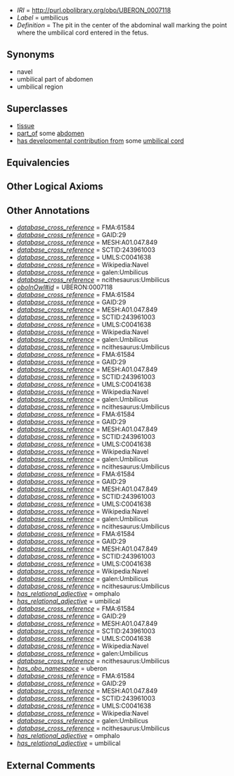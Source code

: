  * *IRI* = http://purl.obolibrary.org/obo/UBERON_0007118
 * *Label* = umbilicus
 * *Definition* = The pit in the center of the abdominal wall marking the point where the umbilical cord entered in the fetus.

## Synonyms

 * navel
 * umbilical part of abdomen
 * umbilical region

## Superclasses

 * [tissue](../../UBERON/79/UBERON_0000479.md)
 * [part_of](../../BFO/50/BFO_0000050.md) some [abdomen](../../UBERON/16/UBERON_0000916.md)
 * [has developmental contribution from](../../RO/54/RO_0002254.md) some [umbilical cord](../../UBERON/31/UBERON_0002331.md)

## Equivalencies


## Other Logical Axioms


## Other Annotations

 * *[database_cross_reference](../../ef/oboInOwl#hasDbXref.md)* = FMA:61584
 * *[database_cross_reference](../../ef/oboInOwl#hasDbXref.md)* = GAID:29
 * *[database_cross_reference](../../ef/oboInOwl#hasDbXref.md)* = MESH:A01.047.849
 * *[database_cross_reference](../../ef/oboInOwl#hasDbXref.md)* = SCTID:243961003
 * *[database_cross_reference](../../ef/oboInOwl#hasDbXref.md)* = UMLS:C0041638
 * *[database_cross_reference](../../ef/oboInOwl#hasDbXref.md)* = Wikipedia:Navel
 * *[database_cross_reference](../../ef/oboInOwl#hasDbXref.md)* = galen:Umbilicus
 * *[database_cross_reference](../../ef/oboInOwl#hasDbXref.md)* = ncithesaurus:Umbilicus
 * *[oboInOwl#id](../../id/oboInOwl#id.md)* = UBERON:0007118
 * *[database_cross_reference](../../ef/oboInOwl#hasDbXref.md)* = FMA:61584
 * *[database_cross_reference](../../ef/oboInOwl#hasDbXref.md)* = GAID:29
 * *[database_cross_reference](../../ef/oboInOwl#hasDbXref.md)* = MESH:A01.047.849
 * *[database_cross_reference](../../ef/oboInOwl#hasDbXref.md)* = SCTID:243961003
 * *[database_cross_reference](../../ef/oboInOwl#hasDbXref.md)* = UMLS:C0041638
 * *[database_cross_reference](../../ef/oboInOwl#hasDbXref.md)* = Wikipedia:Navel
 * *[database_cross_reference](../../ef/oboInOwl#hasDbXref.md)* = galen:Umbilicus
 * *[database_cross_reference](../../ef/oboInOwl#hasDbXref.md)* = ncithesaurus:Umbilicus
 * *[database_cross_reference](../../ef/oboInOwl#hasDbXref.md)* = FMA:61584
 * *[database_cross_reference](../../ef/oboInOwl#hasDbXref.md)* = GAID:29
 * *[database_cross_reference](../../ef/oboInOwl#hasDbXref.md)* = MESH:A01.047.849
 * *[database_cross_reference](../../ef/oboInOwl#hasDbXref.md)* = SCTID:243961003
 * *[database_cross_reference](../../ef/oboInOwl#hasDbXref.md)* = UMLS:C0041638
 * *[database_cross_reference](../../ef/oboInOwl#hasDbXref.md)* = Wikipedia:Navel
 * *[database_cross_reference](../../ef/oboInOwl#hasDbXref.md)* = galen:Umbilicus
 * *[database_cross_reference](../../ef/oboInOwl#hasDbXref.md)* = ncithesaurus:Umbilicus
 * *[database_cross_reference](../../ef/oboInOwl#hasDbXref.md)* = FMA:61584
 * *[database_cross_reference](../../ef/oboInOwl#hasDbXref.md)* = GAID:29
 * *[database_cross_reference](../../ef/oboInOwl#hasDbXref.md)* = MESH:A01.047.849
 * *[database_cross_reference](../../ef/oboInOwl#hasDbXref.md)* = SCTID:243961003
 * *[database_cross_reference](../../ef/oboInOwl#hasDbXref.md)* = UMLS:C0041638
 * *[database_cross_reference](../../ef/oboInOwl#hasDbXref.md)* = Wikipedia:Navel
 * *[database_cross_reference](../../ef/oboInOwl#hasDbXref.md)* = galen:Umbilicus
 * *[database_cross_reference](../../ef/oboInOwl#hasDbXref.md)* = ncithesaurus:Umbilicus
 * *[database_cross_reference](../../ef/oboInOwl#hasDbXref.md)* = FMA:61584
 * *[database_cross_reference](../../ef/oboInOwl#hasDbXref.md)* = GAID:29
 * *[database_cross_reference](../../ef/oboInOwl#hasDbXref.md)* = MESH:A01.047.849
 * *[database_cross_reference](../../ef/oboInOwl#hasDbXref.md)* = SCTID:243961003
 * *[database_cross_reference](../../ef/oboInOwl#hasDbXref.md)* = UMLS:C0041638
 * *[database_cross_reference](../../ef/oboInOwl#hasDbXref.md)* = Wikipedia:Navel
 * *[database_cross_reference](../../ef/oboInOwl#hasDbXref.md)* = galen:Umbilicus
 * *[database_cross_reference](../../ef/oboInOwl#hasDbXref.md)* = ncithesaurus:Umbilicus
 * *[database_cross_reference](../../ef/oboInOwl#hasDbXref.md)* = FMA:61584
 * *[database_cross_reference](../../ef/oboInOwl#hasDbXref.md)* = GAID:29
 * *[database_cross_reference](../../ef/oboInOwl#hasDbXref.md)* = MESH:A01.047.849
 * *[database_cross_reference](../../ef/oboInOwl#hasDbXref.md)* = SCTID:243961003
 * *[database_cross_reference](../../ef/oboInOwl#hasDbXref.md)* = UMLS:C0041638
 * *[database_cross_reference](../../ef/oboInOwl#hasDbXref.md)* = Wikipedia:Navel
 * *[database_cross_reference](../../ef/oboInOwl#hasDbXref.md)* = galen:Umbilicus
 * *[database_cross_reference](../../ef/oboInOwl#hasDbXref.md)* = ncithesaurus:Umbilicus
 * *[has_relational_adjective](../../UBPROP/07/UBPROP_0000007.md)* = omphalo
 * *[has_relational_adjective](../../UBPROP/07/UBPROP_0000007.md)* = umbilical
 * *[database_cross_reference](../../ef/oboInOwl#hasDbXref.md)* = FMA:61584
 * *[database_cross_reference](../../ef/oboInOwl#hasDbXref.md)* = GAID:29
 * *[database_cross_reference](../../ef/oboInOwl#hasDbXref.md)* = MESH:A01.047.849
 * *[database_cross_reference](../../ef/oboInOwl#hasDbXref.md)* = SCTID:243961003
 * *[database_cross_reference](../../ef/oboInOwl#hasDbXref.md)* = UMLS:C0041638
 * *[database_cross_reference](../../ef/oboInOwl#hasDbXref.md)* = Wikipedia:Navel
 * *[database_cross_reference](../../ef/oboInOwl#hasDbXref.md)* = galen:Umbilicus
 * *[database_cross_reference](../../ef/oboInOwl#hasDbXref.md)* = ncithesaurus:Umbilicus
 * *[has_obo_namespace](../../ce/oboInOwl#hasOBONamespace.md)* = uberon
 * *[database_cross_reference](../../ef/oboInOwl#hasDbXref.md)* = FMA:61584
 * *[database_cross_reference](../../ef/oboInOwl#hasDbXref.md)* = GAID:29
 * *[database_cross_reference](../../ef/oboInOwl#hasDbXref.md)* = MESH:A01.047.849
 * *[database_cross_reference](../../ef/oboInOwl#hasDbXref.md)* = SCTID:243961003
 * *[database_cross_reference](../../ef/oboInOwl#hasDbXref.md)* = UMLS:C0041638
 * *[database_cross_reference](../../ef/oboInOwl#hasDbXref.md)* = Wikipedia:Navel
 * *[database_cross_reference](../../ef/oboInOwl#hasDbXref.md)* = galen:Umbilicus
 * *[database_cross_reference](../../ef/oboInOwl#hasDbXref.md)* = ncithesaurus:Umbilicus
 * *[has_relational_adjective](../../UBPROP/07/UBPROP_0000007.md)* = omphalo
 * *[has_relational_adjective](../../UBPROP/07/UBPROP_0000007.md)* = umbilical

## External Comments

